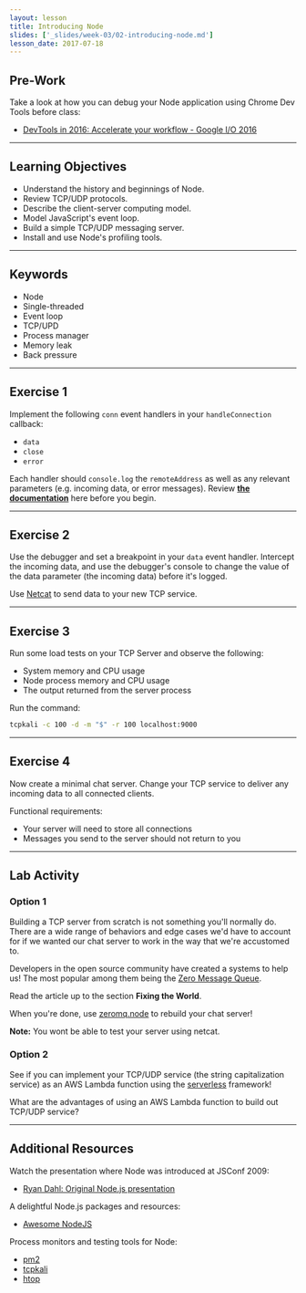 ```yaml
---
layout: lesson
title: Introducing Node
slides: ['_slides/week-03/02-introducing-node.md']
lesson_date: 2017-07-18
---
```


## Pre-Work

Take a look at how you can debug your Node application using Chrome Dev Tools before class:

- [DevTools in 2016: Accelerate your workflow - Google I/O 2016](https://www.youtube.com/watch?v=x8u0n4dT-WI&feature=youtu.be&t=2571)

---

## Learning Objectives

- Understand the history and beginnings of Node.
- Review TCP/UDP protocols.
- Describe the client-server computing model.
- Model JavaScript's event loop.
- Build a simple TCP/UDP messaging server.
- Install and use Node's profiling tools.

---

## Keywords

- Node
- Single-threaded
- Event loop
- TCP/UPD
- Process manager
- Memory leak
- Back pressure

---

## Exercise 1

Implement the following `conn` event handlers in your `handleConnection` callback:

- `data`
- `close`
- `error`

Each handler should `console.log` the `remoteAddress` as well as any relevant parameters (e.g. incoming data, or error messages). Review **[the documentation](https://nodejs.org/api/net.html)** here before you begin.

---

## Exercise 2

Use the debugger and set a breakpoint in your `data` event handler. Intercept the incoming data, and use the debugger's console to change the value of the data parameter (the incoming data) before it's logged.

Use [Netcat](https://en.wikipedia.org/wiki/Netcat) to send data to your new TCP service.

---

## Exercise 3

Run some load tests on your TCP Server and observe the following:

- System memory and CPU usage
- Node process memory and CPU usage
- The output returned from the server process

Run the command:

```bash
tcpkali -c 100 -d -m "$" -r 100 localhost:9000
```

---

## Exercise 4

Now create a minimal chat server. Change your TCP service to deliver any incoming data to all connected clients.

Functional requirements:

- Your server will need to store all connections
- Messages you send to the server should not return to you

---

## Lab Activity

### Option 1

Building a TCP server from scratch is not something you'll normally do.
There are a wide range of behaviors and edge cases we'd have to account for if we wanted our chat server to work in the way that we're accustomed to.

Developers in the open source community have created a systems to help us! The most popular among them being the [Zero Message Queue](http://zguide.zeromq.org/page:all).

Read the article up to the section **Fixing the World**.

When you're done, use [zeromq.node](https://github.com/JustinTulloss/zeromq.node) to rebuild your chat server!

**Note:** You wont be able to test your server using netcat.

### Option 2

See if you can implement your TCP/UDP service (the string capitalization service) as an AWS Lambda function using the [serverless](https://serverless.com/) framework!

What are the advantages of using an AWS Lambda function to build out TCP/UDP service?

---

## Additional Resources

Watch the presentation where Node was introduced at JSConf 2009:

- [Ryan Dahl: Original Node.js presentation](https://www.youtube.com/watch?v=ztspvPYybIY)

A delightful Node.js packages and resources:

- [Awesome NodeJS](https://github.com/sindresorhus/awesome-nodejs)

Process monitors and testing tools for Node:

- [pm2](http://pm2.keymetrics.io/)
- [tcpkali](https://github.com/machinezone/tcpkali)
- [htop](https://hisham.hm/htop/)
